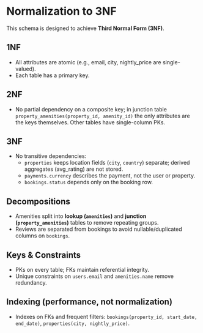 # Normalization to 3NF

This schema is designed to achieve **Third Normal Form (3NF)**.

## 1NF
- All attributes are atomic (e.g., email, city, nightly_price are single-valued).
- Each table has a primary key.

## 2NF
- No partial dependency on a composite key; in junction table `property_amenities(property_id, amenity_id)`
  the only attributes are the keys themselves. Other tables have single-column PKs.

## 3NF
- No transitive dependencies:
  - `properties` keeps location fields (`city`, `country`) separate; derived aggregates (avg_rating) are not stored.
  - `payments.currency` describes the payment, not the user or property.
  - `bookings.status` depends only on the booking row.

## Decompositions
- Amenities split into **lookup (`amenities`)** and **junction (`property_amenities`)** tables to remove repeating groups.
- Reviews are separated from bookings to avoid nullable/duplicated columns on `bookings`.

## Keys & Constraints
- PKs on every table; FKs maintain referential integrity.
- Unique constraints on `users.email` and `amenities.name` remove redundancy.

## Indexing (performance, not normalization)
- Indexes on FKs and frequent filters: `bookings(property_id, start_date, end_date)`, `properties(city, nightly_price)`.
